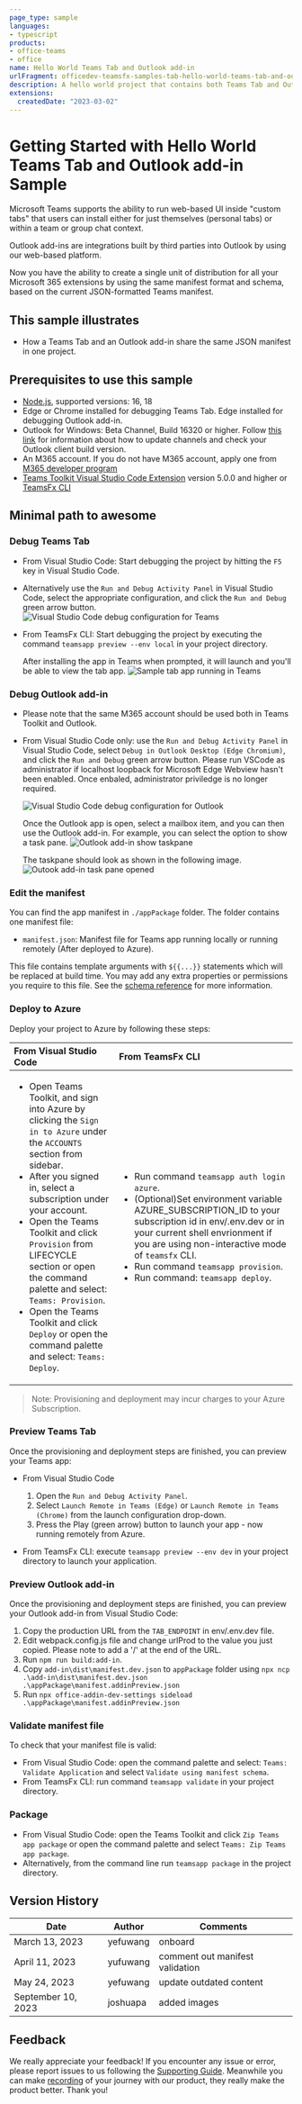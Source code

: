 ```yaml
---
page_type: sample
languages:
- typescript
products:
- office-teams
- office
name: Hello World Teams Tab and Outlook add-in
urlFragment: officedev-teamsfx-samples-tab-hello-world-teams-tab-and-outlook-add-in
description: A hello world project that contains both Teams Tab and Outlook add-in capability.
extensions:
  createdDate: "2023-03-02"
---
```

# Getting Started with Hello World Teams Tab and Outlook add-in Sample

Microsoft Teams supports the ability to run web-based UI inside "custom tabs" that users can install either for just themselves (personal tabs) or within a team or group chat context.

Outlook add-ins are integrations built by third parties into Outlook by using our web-based platform.

Now you have the ability to create a single unit of distribution for all your Microsoft 365 extensions by using the same manifest format and schema, based on the current JSON-formatted Teams manifest.

## This sample illustrates

- How a Teams Tab and an Outlook add-in share the same JSON manifest in one project.

## Prerequisites to use this sample

- [Node.js](https://nodejs.org/), supported versions: 16, 18
- Edge or Chrome installed for debugging Teams Tab. Edge installed for debugging Outlook add-in.
- Outlook for Windows: Beta Channel, Build 16320 or higher. Follow [this link](https://github.com/OfficeDev/TeamsFx/wiki/How-to-switch-Outlook-client-update-channel-and-verify-Outlook-client-build-version) for information about how to update channels and check your Outlook client build version.
- An M365 account. If you do not have M365 account, apply one from [M365 developer program](https://developer.microsoft.com/en-us/microsoft-365/dev-program)
- [Teams Toolkit Visual Studio Code Extension](https://aka.ms/teams-toolkit) version 5.0.0 and higher or [TeamsFx CLI](https://aka.ms/teamsfx-cli)

## Minimal path to awesome

### Debug Teams Tab

- From Visual Studio Code: Start debugging the project by hitting the `F5` key in Visual Studio Code.
- Alternatively use the `Run and Debug Activity Panel` in Visual Studio Code, select the appropriate configuration, and click the `Run and Debug` green arrow button.
![Visual Studio Code debug configuration for Teams](./images/teams-debug.PNG)
- From TeamsFx CLI: Start debugging the project by executing the command `teamsapp preview --env local` in your project directory.

   After installing the app in Teams when prompted, it will launch and you'll be able to view the tab app.
   ![Sample tab app running in Teams](./images/teams-tab-app.PNG)

### Debug Outlook add-in

- Please note that the same M365 account should be used both in Teams Toolkit and Outlook.
- From Visual Studio Code only: use the `Run and Debug Activity Panel` in Visual Studio Code, select `Debug in Outlook Desktop (Edge Chromium)`, and click the `Run and Debug` green arrow button. Please run VSCode as administrator if localhost loopback for Microsoft Edge Webview hasn't been enabled. Once enbaled, administrator priviledge is no longer required.

   ![Visual Studio Code debug configuration for Outlook](./images/outlook-debug.PNG)

   Once the Outlook app is open, select a mailbox item, and you can then use the Outlook add-in. For example, you can select the option to show a task pane.
   ![Outlook add-in show taskpane](./images/outlook-addin-open.PNG)

   The taskpane should look as shown in the following image.
   ![Outook add-in task pane opened](./images/outlook-addin-taskpane.PNG)

### Edit the manifest

You can find the app manifest in `./appPackage` folder. The folder contains one manifest file:

- `manifest.json`: Manifest file for Teams app running locally or running remotely (After deployed to Azure).

This file contains template arguments with `${{...}}` statements which will be replaced at build time. You may add any extra properties or permissions you require to this file. See the [schema reference](https://docs.microsoft.com/en-us/microsoftteams/platform/resources/schema/manifest-schema) for more information.

### Deploy to Azure

Deploy your project to Azure by following these steps:

| From Visual Studio Code                                                                                                                                                                                                                                                                                                                                                  | From TeamsFx CLI                                                                                                                                                                                                                    |
| :----------------------------------------------------------------------------------------------------------------------------------------------------------------------------------------------------------------------------------------------------------------------------------------------------------------------------------------------------------------------- | :---------------------------------------------------------------------------------------------------------------------------------------------------------------------------------------------------------------------------------- |
| <ul><li>Open Teams Toolkit, and sign into Azure by clicking the `Sign in to Azure` under the `ACCOUNTS` section from sidebar.</li> <li>After you signed in, select a subscription under your account.</li><li>Open the Teams Toolkit and click `Provision` from LIFECYCLE section or open the command palette and select: `Teams: Provision`.</li><li>Open the Teams Toolkit and click `Deploy` or open the command palette and select: `Teams: Deploy`.</li></ul> | <ul> <li>Run command `teamsapp auth login azure`.</li> <li>(Optional)Set environment variable AZURE_SUBSCRIPTION_ID to your subscription id in env/.env.dev or in your current shell envrionment if you are using non-interactive mode of `teamsfx` CLI.</li> <li> Run command `teamsapp provision`.</li> <li>Run command: `teamsapp deploy`. </li></ul> |

> Note: Provisioning and deployment may incur charges to your Azure Subscription.

### Preview Teams Tab

Once the provisioning and deployment steps are finished, you can preview your Teams app:

- From Visual Studio Code

  1. Open the `Run and Debug Activity Panel`.
  1. Select `Launch Remote in Teams (Edge)` or `Launch Remote in Teams (Chrome)` from the launch configuration drop-down.
  1. Press the Play (green arrow) button to launch your app - now running remotely from Azure.

- From TeamsFx CLI: execute `teamsapp preview --env dev` in your project directory to launch your application.

### Preview Outlook add-in

Once the provisioning and deployment steps are finished, you can preview your Outlook add-in from Visual Studio Code:

1. Copy the production URL from the `TAB_ENDPOINT` in env/.env.dev file.
2. Edit webpack.config.js file and change urlProd to the value you just copied. Please note to add a '/' at the end of the URL.
3. Run `npm run build:add-in`.
4. Copy `add-in\dist\manifest.dev.json` to `appPackage` folder using `npx ncp .\add-in\dist\manifest.dev.json .\appPackage\manifest.addinPreview.json`
5. Run `npx office-addin-dev-settings sideload .\appPackage\manifest.addinPreview.json`

### Validate manifest file

To check that your manifest file is valid:

- From Visual Studio Code: open the command palette and select: `Teams: Validate Application` and select `Validate using manifest schema`.
- From TeamsFx CLI: run command `teamsapp validate` in your project directory.

### Package

- From Visual Studio Code: open the Teams Toolkit and click `Zip Teams app package` or open the command palette and select `Teams: Zip Teams app package`.
- Alternatively, from the command line run `teamsapp package` in the project directory.

## Version History

|Date| Author| Comments|
|---|---|---|
|March 13, 2023| yefuwang | onboard |
|April 11, 2023 | yufuwang | comment out manifest validation |
|May 24, 2023 | yefuwang | update outdated content |
|September 10, 2023 | joshuapa | added images |

## Feedback

We really appreciate your feedback! If you encounter any issue or error, please report issues to us following the [Supporting Guide](https://github.com/OfficeDev/TeamsFx-Samples/blob/dev/SUPPORT.md). Meanwhile you can make [recording](https://aka.ms/teamsfx-record) of your journey with our product, they really make the product better. Thank you!